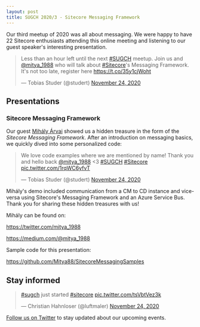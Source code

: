 ```yaml
---
layout: post
title: SUGCH 2020/3 - Sitecore Messaging Framework
---
```


Our third meetup of 2020 was all about messaging. We were happy to have 22 Sitecore enthusiasts attending this online meeting and listening to our guest speaker's interesting presentation.

<blockquote class="twitter-tweet"><p lang="en" dir="ltr">Less than an hour left until the next <a href="https://twitter.com/hashtag/SUGCH?src=hash&amp;ref_src=twsrc%5Etfw">#SUGCH</a> meetup. Join us and <a href="https://twitter.com/mitya_1988?ref_src=twsrc%5Etfw">@mitya_1988</a> who will talk about <a href="https://twitter.com/hashtag/Sitecore?src=hash&amp;ref_src=twsrc%5Etfw">#Sitecore</a>&#39;s Messaging Framework. It&#39;s not too late, register here <a href="https://t.co/35y1cjWoht">https://t.co/35y1cjWoht</a></p>&mdash; Tobias Studer (@studert) <a href="https://twitter.com/studert/status/1331241004670783489?ref_src=twsrc%5Etfw">November 24, 2020</a></blockquote> <script async src="https://platform.twitter.com/widgets.js" charset="utf-8"></script>

## Presentations

### Sitecore Messaging Framework

Our guest [Mihály Árvai](https://twitter.com/mitya_1988) showed us a hidden treasure in the form of the *Sitecore Messaging Framework*. After an introduction on messaging basics, we quickly dived into some personalized code:

<blockquote class="twitter-tweet"><p lang="en" dir="ltr">We love code examples where we are mentioned by name! Thank you and hello back <a href="https://twitter.com/mitya_1988?ref_src=twsrc%5Etfw">@mitya_1988</a> &lt;3 <a href="https://twitter.com/hashtag/SUGCH?src=hash&amp;ref_src=twsrc%5Etfw">#SUGCH</a> <a href="https://twitter.com/hashtag/Sitecore?src=hash&amp;ref_src=twsrc%5Etfw">#Sitecore</a> <a href="https://t.co/1rqWC6yfvT">pic.twitter.com/1rqWC6yfvT</a></p>&mdash; Tobias Studer (@studert) <a href="https://twitter.com/studert/status/1331259073296216064?ref_src=twsrc%5Etfw">November 24, 2020</a></blockquote> <script async src="https://platform.twitter.com/widgets.js" charset="utf-8"></script>

Mihály's demo included communication from a CM to CD instance and vice-versa using Sitecore's Messaging Framework and an Azure Service Bus. Thank you for sharing these hidden treasures with us!

Mihály can be found on:

https://twitter.com/mitya_1988

https://medium.com/@mitya_1988

Sample code for this presentation:

https://github.com/Mitya88/SitecoreMessagingSamples

## Stay informed

<blockquote class="twitter-tweet"><p lang="en" dir="ltr"><a href="https://twitter.com/hashtag/sugch?src=hash&amp;ref_src=twsrc%5Etfw">#sugch</a> just started <a href="https://twitter.com/hashtag/sitecore?src=hash&amp;ref_src=twsrc%5Etfw">#sitecore</a> <a href="https://t.co/tsVbtVez3k">pic.twitter.com/tsVbtVez3k</a></p>&mdash; Christian Hahnloser (@luftmaler) <a href="https://twitter.com/luftmaler/status/1331252558229348352?ref_src=twsrc%5Etfw">November 24, 2020</a></blockquote> <script async src="https://platform.twitter.com/widgets.js" charset="utf-8"></script>


[Follow us on Twitter](https://twitter.com/sugch) to stay updated about our upcoming events.
